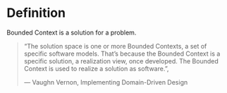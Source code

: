 # Definition
Bounded Context is a solution for a problem.
> “The solution space is one or more Bounded Contexts, a set of specific software models. That’s because the Bounded Context is a specific solution, a realization view, once developed. The Bounded Context is used to realize a solution as software.”,
> 
> — Vaughn Vernon, Implementing Domain-Driven Design
